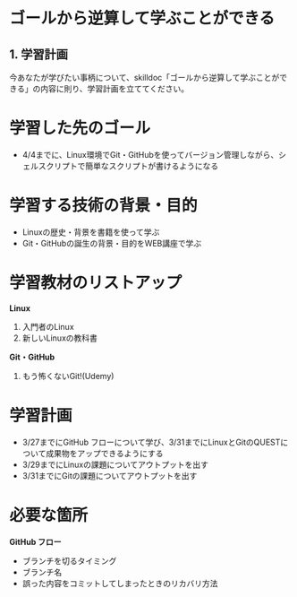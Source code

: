 # ゴールから逆算して学ぶことができる

## 1. 学習計画

今あなたが学びたい事柄について、skilldoc「ゴールから逆算して学ぶことができる」の内容に則り、学習計画を立ててください。

# 学習した先のゴール
 - 4/4までに、Linux環境でGit・GitHubを使ってバージョン管理しながら、シェルスクリプトで簡単なスクリプトが書けるようになる

# 学習する技術の背景・目的
 - Linuxの歴史・背景を書籍を使って学ぶ  
 - Git・GitHubの誕生の背景・目的をWEB講座で学ぶ

# 学習教材のリストアップ
**Linux**   
1. 入門者のLinux  
2. 新しいLinuxの教科書  

**Git・GitHub**  
1. もう怖くないGit!(Udemy)  

# 学習計画
 - 3/27までにGitHub フローについて学び、3/31までにLinuxとGitのQUESTについて成果物をアップできるようにする  
 - 3/29までにLinuxの課題についてアウトプットを出す  
 - 3/31までにGitの課題についてアウトプットを出す  

# 必要な箇所
**GitHub フロー**
 - ブランチを切るタイミング
 - ブランチ名
 - 誤った内容をコミットしてしまったときのリカバリ方法
